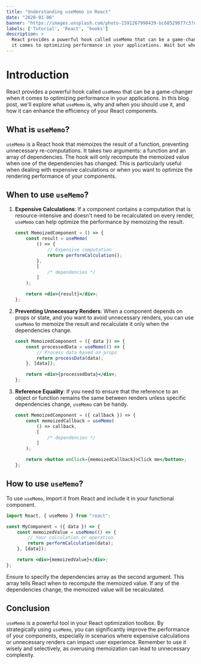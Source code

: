 ```yaml
---
title: "Understanding useMemo in React"
date: "2020-01-06"
banner: "https://images.unsplash.com/photo-1591267990439-bc68529677c3?q=80&w=1600&h=900&auto=format&fit=crop&ixlib=rb-4.0.3&ixid=M3wxMjA3fDB8MHxwaG90by1wYWdlfHx8fGVufDB8fHx8fA%3D%3D"
labels: ['Tutorial', 'React', 'hooks']
description: >
  React provides a powerful hook called useMemo that can be a game-changer when
  it comes to optimizing performance in your applications. Wait but where do you use it? Do you even need it?
---
```



# Introduction

React provides a powerful hook called `useMemo` that can be a game-changer when
it comes to optimizing performance in your applications. In this blog post,
we'll explore what `useMemo` is, why and when you should use it, and how it can
enhance the efficiency of your React components.

## What is `useMemo`?

`useMemo` is a React hook that memoizes the result of a function, preventing
unnecessary re-computations. It takes two arguments: a function and an array of
dependencies. The hook will only recompute the memoized value when one of the
dependencies has changed. This is particularly useful when dealing with
expensive calculations or when you want to optimize the rendering performance of
your components.

## When to use `useMemo`?

1. **Expensive Calculations**: If a component contains a computation that is
   resource-intensive and doesn't need to be recalculated on every render,
   `useMemo` can help optimize the performance by memoizing the result.

    ```jsx
    const MemoizedComponent = () => {
    	const result = useMemo(
    		() => {
    			// Expensive computation
    			return performCalculation();
    		},
    		[
    			/* dependencies */
    		]
    	);

    	return <div>{result}</div>;
    };
    ```

2. **Preventing Unnecessary Renders**: When a component depends on props or
   state, and you want to avoid unnecessary renders, you can use `useMemo` to
   memoize the result and recalculate it only when the dependencies change.

    ```jsx
    const MemoizedComponent = ({ data }) => {
    	const processedData = useMemo(() => {
    		// Process data based on props
    		return processData(data);
    	}, [data]);

    	return <div>{processedData}</div>;
    };
    ```

3. **Reference Equality**: If you need to ensure that the reference to an object
   or function remains the same between renders unless specific dependencies
   change, `useMemo` can be handy.

    ```jsx
    const MemoizedComponent = ({ callback }) => {
    	const memoizedCallback = useMemo(
    		() => callback,
    		[
    			/* dependencies */
    		]
    	);

    	return <button onClick={memoizedCallback}>Click me</button>;
    };
    ```

## How to use `useMemo`?

To use `useMemo`, import it from React and include it in your functional
component.

```jsx
import React, { useMemo } from "react";

const MyComponent = ({ data }) => {
	const memoizedValue = useMemo(() => {
		// Your calculation or operation
		return performCalculation(data);
	}, [data]);

	return <div>{memoizedValue}</div>;
};
```

Ensure to specify the dependencies array as the second argument. This array
tells React when to recompute the memoized value. If any of the dependencies
change, the memoized value will be recalculated.

## Conclusion

`useMemo` is a powerful tool in your React optimization toolbox. By
strategically using `useMemo`, you can significantly improve the performance of
your components, especially in scenarios where expensive calculations or
unnecessary renders can impact user experience. Remember to use it wisely and
selectively, as overusing memoization can lead to unnecessary complexity.
